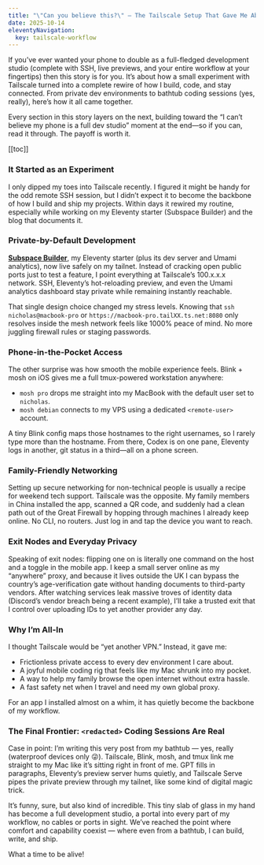 ```yaml
---
title: "\"Can you believe this?\" — The Tailscale Setup That Gave Me Absolute Freedom"
date: 2025-10-14
eleventyNavigation:
  key: tailscale-workflow
---
```


If you’ve ever wanted your phone to double as a full-fledged development studio (complete with SSH, live previews, and your entire workflow at your fingertips) then this story is for you. It’s about how a small experiment with Tailscale turned into a complete rewire of how I build, code, and stay connected. From private dev environments to bathtub coding sessions (yes, really), here’s how it all came together.

Every section in this story layers on the next, building toward the “I can’t believe my phone is a full dev studio” moment at the end—so if you can, read it through. The payoff is worth it.

[[toc]]

### It Started as an Experiment

I only dipped my toes into Tailscale recently. I figured it might be handy for the odd remote SSH session, but I didn’t expect it to become the backbone of how I build and ship my projects. Within days it rewired my routine, especially while working on my Eleventy starter (Subspace Builder) and the blog that documents it.

### Private-by-Default Development

[**Subspace Builder**](https://github.com/TheClooneyCollection/11ty-subspace-builder), my Eleventy starter (plus its dev server and Umami analytics), now live safely on my tailnet. Instead of cracking open public ports just to test a feature, I point everything at Tailscale’s 100.x.x.x network. SSH, Eleventy’s hot-reloading preview, and even the Umami analytics dashboard stay private while remaining instantly reachable.

That single design choice changed my stress levels. Knowing that `ssh nicholas@macbook-pro` or `https://macbook-pro.tailXX.ts.net:8080` only resolves inside the mesh network feels like 1000% peace of mind. No more juggling firewall rules or staging passwords.

### Phone-in-the-Pocket Access

The other surprise was how smooth the mobile experience feels. Blink + mosh on iOS gives me a full tmux-powered workstation anywhere:

- `mosh pro` drops me straight into my MacBook with the default user set to `nicholas`.
- `mosh debian` connects to my VPS using a dedicated `<remote-user>` account.

A tiny Blink config maps those hostnames to the right usernames, so I rarely type more than the hostname. From there, Codex is on one pane, Eleventy logs in another, git status in a third—all on a phone screen.

### Family-Friendly Networking

Setting up secure networking for non-technical people is usually a recipe for weekend tech support. Tailscale was the opposite. My family members in China installed the app, scanned a QR code, and suddenly had a clean path out of the Great Firewall by hopping through machines I already keep online. No CLI, no routers. Just log in and tap the device you want to reach.

### Exit Nodes and Everyday Privacy

Speaking of exit nodes: flipping one on is literally one command on the host and a toggle in the mobile app. I keep a small server online as my “anywhere” proxy, and because it lives outside the UK I can bypass the country’s age-verification gate without handing documents to third-party vendors. After watching services leak massive troves of identity data (Discord’s vendor breach being a recent example), I’ll take a trusted exit that I control over uploading IDs to yet another provider any day.

### Why I’m All-In

I thought Tailscale would be “yet another VPN.” Instead, it gave me:

- Frictionless private access to every dev environment I care about.
- A joyful mobile coding rig that feels like my Mac shrunk into my pocket.
- A way to help my family browse the open internet without extra hassle.
- A fast safety net when I travel and need my own global proxy.

For an app I installed almost on a whim, it has quietly become the backbone of my workflow.

### The Final Frontier: `<redacted>` Coding Sessions Are Real

Case in point: I’m writing this very post from my bathtub — yes, really (waterproof devices only 😜). Tailscale, Blink, mosh, and tmux link me straight to my Mac like it’s sitting right in front of me. GPT fills in paragraphs, Eleventy’s preview server hums quietly, and Tailscale Serve pipes the private preview through my tailnet, like some kind of digital magic trick.

It’s funny, sure, but also kind of incredible. This tiny slab of glass in my hand has become a full development studio, a portal into every part of my workflow, no cables or ports in sight. We’ve reached the point where comfort and capability coexist — where even from a bathtub, I can build, write, and ship.

What a time to be alive!

<!--
## LinkedIn Adaptation
💫 Tailnet is a super power.

Full blog here: ["Can you believe this?" — The Tailscale Setup That Gave Me Absolute Freedom](https://blog.nicholas.clooney.io/posts/how-tailscale-revolutionized-my-mobile-workflow/)

I don’t think people realize how much Tailscale rewired my day-to-day. The feeling of “I can build from anywhere” landed hard, and I’m still riding that high.

Subspace Builder, my Eleventy starter, the dev server, and even Umami analytics now live quietly on the 100.x tailnet. No exposed ports, 100% security & control, just real peace of mind.

On my iPhone/iPad, with Blink (terminal app) + mosh, I can easily get instant access to my Mac's full devkit setup with `mosh pro`.
Exit nodes are engineered for humans: one command on the server. Even my non-technical family had it working in minutes—install, sign in, done. One toggle in the mobile app, and my family can route around the Great Firewall. I can also use that to get around the UK’s age verification gate without entrusting IDs to third parties, especially after incidents like the recent Discord vendor breach.

Case in point: I’m drafting the whole blog from one of the most relaxed “workstations” imaginable (waterproof devices only) — connected to my Mac through Tailscale, Blink, mosh, and tmux. GPT is filling in paragraphs, Eleventy’s preview server is humming along, and Tailscale Serve is piping the private URL straight to my tailnet.

I expected “another VPN.” What I got was the backbone of my workflow.
-->
